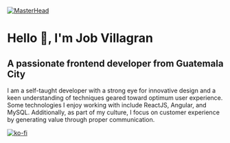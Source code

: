 [![MasterHead](https://gcdnb.pbrd.co/images/u2GRV795JEG3.png?o=1)](https://#)

# Hello 👋, I'm Job Villagran
## A passionate frontend developer from Guatemala City

I am a self-taught developer with a strong eye for innovative design and a keen understanding of techniques geared toward optimum user experience. Some technologies I enjoy working with include ReactJS, Angular, and MySQL. Additionally, as part of my culture, I focus on customer experience by generating value through proper communication.

[![ko-fi](https://ko-fi.com/img/githubbutton_sm.svg)](https://ko-fi.com/Y8Y07YC7W)
